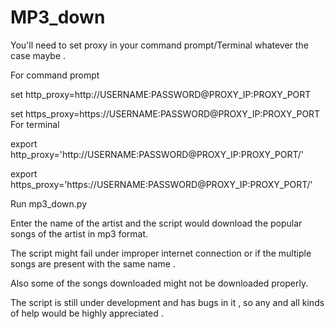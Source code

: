 # MP3_down
You'll need to set proxy in your command prompt/Terminal whatever the case maybe .

For command prompt

  set http_proxy=http://USERNAME:PASSWORD@PROXY_IP:PROXY_PORT

  set https_proxy=https://USERNAME:PASSWORD@PROXY_IP:PROXY_PORT
For terminal

  export http_proxy='http://USERNAME:PASSWORD@PROXY_IP:PROXY_PORT/'

  export https_proxy='https://USERNAME:PASSWORD@PROXY_IP:PROXY_PORT/'

Run mp3_down.py

Enter the name of the artist and the script would download the popular songs of the artist in mp3 format.

The script might fail under improper internet connection or if the multiple songs are present with the same name .

Also some of the songs downloaded might not be downloaded properly.

The script is still under development and has bugs in it , so any and all kinds of help would be highly appreciated .  
